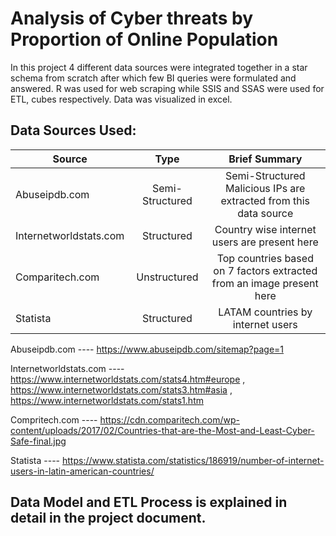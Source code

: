 # Analysis of Cyber threats by Proportion of Online Population
In this project 4 different data sources were integrated together in a star schema from scratch after which few BI queries were formulated and answered. R was used for web scraping while SSIS and SSAS were used for ETL, cubes respectively. Data was visualized in excel.

## Data Sources Used: ##

| Source        | Type          | Brief Summary  |
| ------------- |:-------------:| :-----:|
| Abuseipdb.com      | Semi-Structured | Semi-Structured Malicious IPs are extracted from this data source |
| Internetworldstats.com      | Structured      |   Country wise internet users are present here |
| Comparitech.com | Unstructured      |    Top countries based on 7 factors extracted from an image present here |
| Statista | Structured      |    LATAM countries by internet users |

Abuseipdb.com ---- https://www.abuseipdb.com/sitemap?page=1
 
Internetworldstats.com ---- https://www.internetworldstats.com/stats4.htm#europe   ,   https://www.internetworldstats.com/stats3.htm#asia , 
https://www.internetworldstats.com/stats1.htm


Compritech.com ---- https://cdn.comparitech.com/wp-content/uploads/2017/02/Countries-that-are-the-Most-and-Least-Cyber-Safe-final.jpg

Statista ---- https://www.statista.com/statistics/186919/number-of-internet-users-in-latin-american-countries/


## Data Model and ETL Process is explained in detail in the project document.
